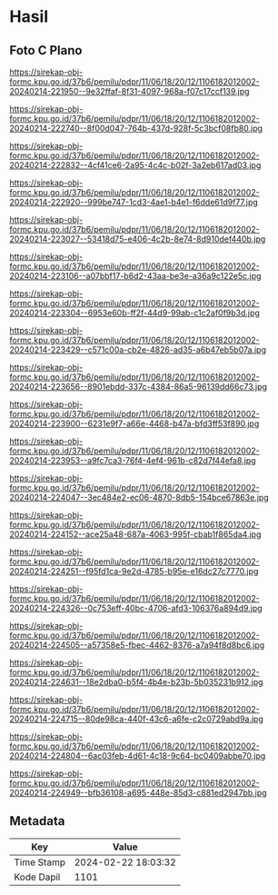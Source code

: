 # Hasil

## Foto C Plano

https://sirekap-obj-formc.kpu.go.id/37b6/pemilu/pdpr/11/06/18/20/12/1106182012002-20240214-221950--9e32ffaf-8f31-4097-968a-f07c17ccf139.jpg

https://sirekap-obj-formc.kpu.go.id/37b6/pemilu/pdpr/11/06/18/20/12/1106182012002-20240214-222740--8f00d047-764b-437d-928f-5c3bcf08fb80.jpg

https://sirekap-obj-formc.kpu.go.id/37b6/pemilu/pdpr/11/06/18/20/12/1106182012002-20240214-222832--4cf41ce6-2a95-4c4c-b02f-3a2eb617ad03.jpg

https://sirekap-obj-formc.kpu.go.id/37b6/pemilu/pdpr/11/06/18/20/12/1106182012002-20240214-222920--999be747-1cd3-4ae1-b4e1-f6dde61d9f77.jpg

https://sirekap-obj-formc.kpu.go.id/37b6/pemilu/pdpr/11/06/18/20/12/1106182012002-20240214-223027--53418d75-e406-4c2b-8e74-8d910def440b.jpg

https://sirekap-obj-formc.kpu.go.id/37b6/pemilu/pdpr/11/06/18/20/12/1106182012002-20240214-223106--a07bbf17-b6d2-43aa-be3e-a36a9c122e5c.jpg

https://sirekap-obj-formc.kpu.go.id/37b6/pemilu/pdpr/11/06/18/20/12/1106182012002-20240214-223304--6953e60b-ff2f-44d9-99ab-c1c2af0f9b3d.jpg

https://sirekap-obj-formc.kpu.go.id/37b6/pemilu/pdpr/11/06/18/20/12/1106182012002-20240214-223429--c571c00a-cb2e-4826-ad35-a6b47eb5b07a.jpg

https://sirekap-obj-formc.kpu.go.id/37b6/pemilu/pdpr/11/06/18/20/12/1106182012002-20240214-223656--8901ebdd-337c-4384-86a5-96139dd66c73.jpg

https://sirekap-obj-formc.kpu.go.id/37b6/pemilu/pdpr/11/06/18/20/12/1106182012002-20240214-223900--6231e9f7-a66e-4468-b47a-bfd3ff53f890.jpg

https://sirekap-obj-formc.kpu.go.id/37b6/pemilu/pdpr/11/06/18/20/12/1106182012002-20240214-223953--a9fc7ca3-76f4-4ef4-961b-c82d7f44efa8.jpg

https://sirekap-obj-formc.kpu.go.id/37b6/pemilu/pdpr/11/06/18/20/12/1106182012002-20240214-224047--3ec484e2-ec06-4870-8db5-154bce67863e.jpg

https://sirekap-obj-formc.kpu.go.id/37b6/pemilu/pdpr/11/06/18/20/12/1106182012002-20240214-224152--ace25a48-687a-4063-995f-cbab1f865da4.jpg

https://sirekap-obj-formc.kpu.go.id/37b6/pemilu/pdpr/11/06/18/20/12/1106182012002-20240214-224251--f95fd1ca-9e2d-4785-b95e-e16dc27c7770.jpg

https://sirekap-obj-formc.kpu.go.id/37b6/pemilu/pdpr/11/06/18/20/12/1106182012002-20240214-224326--0c753eff-40bc-4706-afd3-106376a894d9.jpg

https://sirekap-obj-formc.kpu.go.id/37b6/pemilu/pdpr/11/06/18/20/12/1106182012002-20240214-224505--a57358e5-fbec-4462-8376-a7a94f8d8bc6.jpg

https://sirekap-obj-formc.kpu.go.id/37b6/pemilu/pdpr/11/06/18/20/12/1106182012002-20240214-224631--18e2dba0-b5f4-4b4e-b23b-5b035231b912.jpg

https://sirekap-obj-formc.kpu.go.id/37b6/pemilu/pdpr/11/06/18/20/12/1106182012002-20240214-224715--80de98ca-440f-43c6-a6fe-c2c0729abd9a.jpg

https://sirekap-obj-formc.kpu.go.id/37b6/pemilu/pdpr/11/06/18/20/12/1106182012002-20240214-224804--6ac03feb-4d61-4c18-9c64-bc0409abbe70.jpg

https://sirekap-obj-formc.kpu.go.id/37b6/pemilu/pdpr/11/06/18/20/12/1106182012002-20240214-224949--bfb36108-a695-448e-85d3-c881ed2947bb.jpg


## Metadata

| Key        | Value               |
| ---------- | ------------------- |
| Time Stamp | 2024-02-22 18:03:32 |
| Kode Dapil | 1101                |



